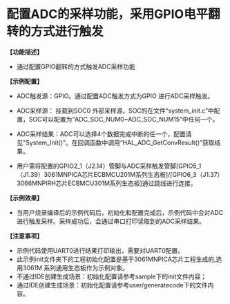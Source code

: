# 配置ADC的采样功能，采用GPIO电平翻转的方式进行触发

**【功能描述】**
+ 通过配置GPIO翻转的方式触发ADC采样功能

**【示例配置】**
+ ADC触发源：GPIO。通过配置ADC触发方式为GPIO 进行ADC采样触发。

+ ADC采样源： 挂载到SOC0 外部采样源。SOC的在文件“system_init.c”中配置，SOC可以配置为“ADC_SOC_NUM0~ADC_SOC_NUM15”中任何一个。

+ ADC采样结果：ADC可以选择4个数据完成中断的任一个，配置请见"System_Init()”。在回调函数中调用“HAL_ADC_GetConvResult()”获取结果。
+ 用户需将配置的GPIO2_1（J2.14）管脚与ADC采样触发管脚[GPIO5_1（J1.39）3061MNPICA芯片ECBMCU201M系列生态板]/[GPIO6_3（J1.37）3066MNPIRH芯片ECBMCU301M系列生态板]通过跳线进行连接。

**【示例效果】**
+ 当用户烧录编译后的示例代码后，初始化和配置完成后，示例代码中会对ADC进行触发采样。采样成功后，会通过串口打印读取到的ADC采样结果。

**【注意事项】**
+ 示例代码使用UART0进行结果打印输出，需要对UART0配置。
+ 此示例init文件夹下的工程初始化配置是基于3061MNPICA芯片工程生成的,选用3061M 系列通用生态板作为示例对象。
+ 不通过IDE创建生成场景：初始化配置请参考sample下的init文件内容；
+ 通过IDE创建生成场景：初始化配置请参考user/generatecode下的文件内容。